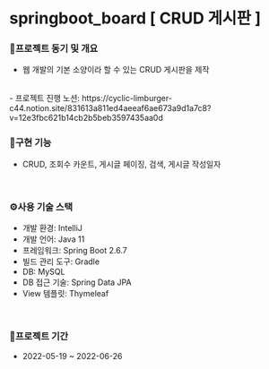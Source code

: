 # springboot_board [ CRUD 게시판 ]


### 📝프로젝트 동기 및 개요
- 웹 개발의 기본 소양이라 할 수 있는 CRUD 게시판을 제작
 <br/>
 - 프로젝트 진행 노션: https://cyclic-limburger-c44.notion.site/831613a811ed4aeeaf6ae673a9d1a7c8?v=12e3fbc621b14cb2b5beb3597435aa0d

### 🎈구현 기능
- CRUD, 조회수 카운트, 게시글 페이징, 검색, 게시글 작성일자
<br/>

### ⚙사용 기술 스택
- 개발 환경: IntelliJ
- 개발 언어: Java 11
- 프레임워크: Spring Boot 2.6.7
- 빌드 관리 도구: Gradle
- DB: MySQL
- DB 접근 기술: Spring Data JPA
- View 템플릿: Thymeleaf
<br/>

### 📆프로젝트 기간
- 2022-05-19 ~ 2022-06-26
